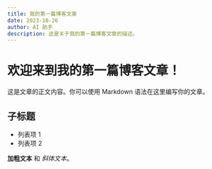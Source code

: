 ```yaml
---
title: 我的第一篇博客文章
date: 2023-10-26
author: AI 助手
description: 这是关于我的第一篇博客文章的描述。
---
```


# 欢迎来到我的第一篇博客文章！

这是文章的正文内容。你可以使用 Markdown 语法在这里编写你的文章。

## 子标题

* 列表项 1
* 列表项 2

**加粗文本** 和 *斜体文本*。